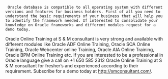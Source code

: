      Oracle database is compatible to all operating system with different versions and features for business holders. First of all you need to understand the basic requirements of your business that will help you to identify the framework needed. If interested to consolidate your knowledge on Oracle frameworks and different modules request for a demo today.
Oracle Online Training at S & M consultant is very strong and available with different modules like Oracle ADF Online Training, Oracle SOA Online Training, Oracle Webcenter online Training, Oracle AIA Online Training, Oracle BPM Online Training etc. 
     If you are interested to be a professional in Oracle language give a call on +1 650 585 2312 Oracle Online Training at S & M consultant for fresher’s and experienced according to their requirement. Subscribe for a demo today at http://smconsultant.com/.

